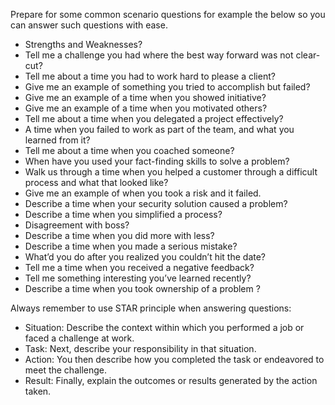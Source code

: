 Prepare for some common scenario questions for example the below so you can answer such questions with ease. 

* Strengths and Weaknesses? 
* Tell me a challenge you had where the best way forward was not clear-cut? 
* Tell me about a time you had to work hard to please a client? 
* Give me an example of something you tried to accomplish but failed? 
* Give me an example of a time when you showed initiative? 
* Give me an example of a time when you motivated others? 
* Tell me about a time when you delegated a project effectively? 
* A time when you failed to work as part of the team, and what you learned from it?
* Tell me about a time when you coached someone? 
* When have you used your fact-finding skills to solve a problem?
* Walk us through a time when you helped a customer through a difficult process and what that looked like?
* Give me an example of when you took a risk and it failed.
* Describe a time when your security solution caused a problem?
* Describe a time when you simplified a process?
* Disagreement with boss? 
* Describe a time when you did more with less?
* Describe a time when you made a serious mistake?
* What’d you do after you realized you couldn’t hit the date?
* Tell me a time when you received a negative feedback? 
* Tell me something interesting you’ve learned recently?
* Describe a time when you took ownership of a problem ? 


Always remember to use STAR principle when answering questions: 

* Situation: Describe the context within which you performed a job or faced a challenge at work.
* Task: Next, describe your responsibility in that situation. 
* Action: You then describe how you completed the task or endeavored to meet the challenge.
* Result: Finally, explain the outcomes or results generated by the action taken.
